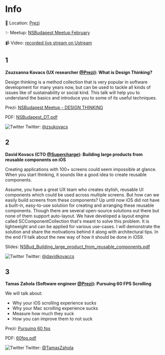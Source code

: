 Info
===========

:round_pushpin: Location: [Prezi](https://www.google.hu/maps/place/Prezi/@47.5057092,19.0544798,17z)

:sparkles: Meetup: [NSBudapest Meetup February](http://www.meetup.com/NSBudapest/events/228345081/)

:video_camera: Video: [recorded live stream on Ustream](http://www.ustream.tv/recorded/83357438)

1
---
**Zsuzsanna Kovacs (UX researcher [@Prezi](https://twitter.com/prezi)): What is Design Thinking?**

Design thinking is a method collection that is very popular in software development for many years now, but can be used to tackle all kinds of issues like of sustainability or social kind. This talk will help you to understand the basics and introduce you to some of its useful techniques.

Prezi: [NSBudapest Meetup - DESIGN THINKING](https://prezi.com/hrqnflpkpi7l/nsbudapest-meetup-design-thinking/)

PDF: [NSBudapest_DT.pdf](https://github.com/NSBudapest/NSBudapestMeetup/blob/master/Presentations/February/NSBudapest_DT.pdf)

![Twitter](http://i.imgur.com/wWzX9uB.png) Twitter: [@zsukovacs](https://twitter.com/zsukovacs)

2
---

**David Kovacs (CTO [@Supercharge](https://twitter.com/TeamSupercharge)): Building large products from reusable components on iOS**

Creating applications with 100+ screens could seem impossible at glance. When you start thinking, it sounds like a good idea to create reusable components.

Assume, you have a great UX team who creates stylish, reusable UI components which could be used across multiple screens.
But how can we easily build screens from these components? Up until now iOS did not have a built-in, easy-to-use solution for creating and arranging these reusable components. Though there are several open-source solutions out there but none of them support auto-layout.
We have developed a layout engine called SCComponentCollection that's meant to solve this problem. It is lightweight and can be applied for various use-cases. I will demonstrate the solution and share the motivations behind it along with architectural tips.
In the end I'll talk about the new way of how it should be done in iOS9.

Slides: [NSBud_Building_large_product_from_reusable_components.pdf](https://github.com/NSBudapest/NSBudapestMeetup/blob/master/Presentations/February/NSBud_Building_large_product_from_reusable_components.pdf)

![Twitter](http://i.imgur.com/wWzX9uB.png) Twitter: [@davidkovaccs](https://twitter.com/davidkovaccs)

3
---

**Tamas Zahola (Software engineer [@Prezi](https://twitter.com/prezi)): Pursuing 60 FPS Scrolling**

We will talk about:

- Why your iOS scrolling experience sucks
- Why your Mac scrolling experience sucks
- Measure how much they suck
- How you can improve them to not suck

Prezi: [Pursuing 60 fps](https://prezi.com/tmwogkeaa9pl/pursuing-60-fps)

PDF: [60fps.pdf](https://github.com/NSBudapest/NSBudapestMeetup/blob/master/Presentations/February/60fps.pdf)

![Twitter](http://i.imgur.com/wWzX9uB.png) Twitter: [@TamasZahola](https://twitter.com/TamasZahola)
